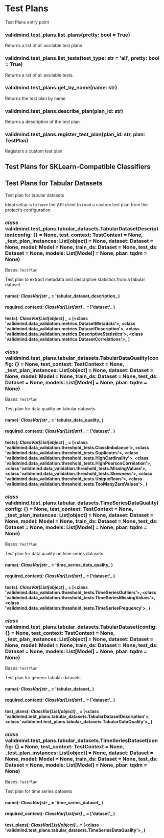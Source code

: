 # Test Plans

Test Plans entry point


### validmind.test_plans.list_plans(pretty: bool = True)
Returns a list of all available test plans


### validmind.test_plans.list_tests(test_type: str = 'all', pretty: bool = True)
Returns a list of all available tests.


### validmind.test_plans.get_by_name(name: str)
Returns the test plan by name


### validmind.test_plans.describe_plan(plan_id: str)
Returns a description of the test plan


### validmind.test_plans.register_test_plan(plan_id: str, plan: TestPlan)
Registers a custom test plan

## Test Plans for SKLearn-Compatible Classifiers

## Test Plans for Tabular Datasets

Test plan for tabular datasets

Ideal setup is to have the API client to read a
custom test plan from the project’s configuration


### _class_ validmind.test_plans.tabular_datasets.TabularDatasetDescription(config: {} = None, test_context: TestContext = None, _test_plan_instances: List[object] = None, dataset: Dataset = None, model: Model = None, train_ds: Dataset = None, test_ds: Dataset = None, models: List[Model] = None, pbar: tqdm = None)
Bases: `TestPlan`

Test plan to extract metadata and descriptive
statistics from a tabular dataset


#### name(_: ClassVar[str_ _ = 'tabular_dataset_description_ )

#### required_context(_: ClassVar[List[str]_ _ = ['dataset'_ )

#### tests(_: ClassVar[List[object]_ _ = [<class 'validmind.data_validation.metrics.DatasetMetadata'>, <class 'validmind.data_validation.metrics.DatasetDescription'>, <class 'validmind.data_validation.metrics.DescriptiveStatistics'>, <class 'validmind.data_validation.metrics.DatasetCorrelations'>_ )

### _class_ validmind.test_plans.tabular_datasets.TabularDataQuality(config: {} = None, test_context: TestContext = None, _test_plan_instances: List[object] = None, dataset: Dataset = None, model: Model = None, train_ds: Dataset = None, test_ds: Dataset = None, models: List[Model] = None, pbar: tqdm = None)
Bases: `TestPlan`

Test plan for data quality on tabular datasets


#### name(_: ClassVar[str_ _ = 'tabular_data_quality_ )

#### required_context(_: ClassVar[List[str]_ _ = ['dataset'_ )

#### tests(_: ClassVar[List[object]_ _ = [<class 'validmind.data_validation.threshold_tests.ClassImbalance'>, <class 'validmind.data_validation.threshold_tests.Duplicates'>, <class 'validmind.data_validation.threshold_tests.HighCardinality'>, <class 'validmind.data_validation.threshold_tests.HighPearsonCorrelation'>, <class 'validmind.data_validation.threshold_tests.MissingValues'>, <class 'validmind.data_validation.threshold_tests.Skewness'>, <class 'validmind.data_validation.threshold_tests.UniqueRows'>, <class 'validmind.data_validation.threshold_tests.TooManyZeroValues'>_ )

### _class_ validmind.test_plans.tabular_datasets.TimeSeriesDataQuality(config: {} = None, test_context: TestContext = None, _test_plan_instances: List[object] = None, dataset: Dataset = None, model: Model = None, train_ds: Dataset = None, test_ds: Dataset = None, models: List[Model] = None, pbar: tqdm = None)
Bases: `TestPlan`

Test plan for data quality on time series datasets


#### name(_: ClassVar[str_ _ = 'time_series_data_quality_ )

#### required_context(_: ClassVar[List[str]_ _ = ['dataset'_ )

#### tests(_: ClassVar[List[object]_ _ = [<class 'validmind.data_validation.threshold_tests.TimeSeriesOutliers'>, <class 'validmind.data_validation.threshold_tests.TimeSeriesMissingValues'>, <class 'validmind.data_validation.threshold_tests.TimeSeriesFrequency'>_ )

### _class_ validmind.test_plans.tabular_datasets.TabularDataset(config: {} = None, test_context: TestContext = None, _test_plan_instances: List[object] = None, dataset: Dataset = None, model: Model = None, train_ds: Dataset = None, test_ds: Dataset = None, models: List[Model] = None, pbar: tqdm = None)
Bases: `TestPlan`

Test plan for generic tabular datasets


#### name(_: ClassVar[str_ _ = 'tabular_dataset_ )

#### required_context(_: ClassVar[List[str]_ _ = ['dataset'_ )

#### test_plans(_: ClassVar[List[object]_ _ = [<class 'validmind.test_plans.tabular_datasets.TabularDatasetDescription'>, <class 'validmind.test_plans.tabular_datasets.TabularDataQuality'>_ )

### _class_ validmind.test_plans.tabular_datasets.TimeSeriesDataset(config: {} = None, test_context: TestContext = None, _test_plan_instances: List[object] = None, dataset: Dataset = None, model: Model = None, train_ds: Dataset = None, test_ds: Dataset = None, models: List[Model] = None, pbar: tqdm = None)
Bases: `TestPlan`

Test plan for time series  datasets


#### name(_: ClassVar[str_ _ = 'time_series_dataset_ )

#### required_context(_: ClassVar[List[str]_ _ = ['dataset'_ )

#### test_plans(_: ClassVar[List[object]_ _ = [<class 'validmind.test_plans.tabular_datasets.TimeSeriesDataQuality'>_ )
